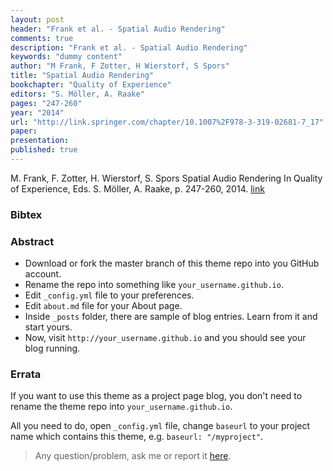```yaml
---
layout: post
header: "Frank et al. - Spatial Audio Rendering"
comments: true
description: "Frank et al. - Spatial Audio Rendering"
keywords: "dummy content"
author: "M Frank, F Zotter, H Wierstorf, S Spors"
title: "Spatial Audio Rendering"
bookchapter: "Quality of Experience"
editors: "S. Möller, A. Raake"
pages: "247-260"
year: "2014"
url: "http://link.springer.com/chapter/10.1007%2F978-3-319-02681-7_17"
paper: 
presentation: 
published: true
---
```


M. Frank, F. Zotter, H. Wierstorf, S. Spors 
Spatial Audio Rendering 
In Quality of Experience, Eds. S. Möller, A. Raake, p. 247-260, 2014. 
[link](http://link.springer.com/chapter/10.1007%2F978-3-319-02681-7_17)

### Bibtex

### Abstract

- Download or fork the master branch of this theme repo into you GitHub account.
- Rename the repo into something like `your_username.github.io`.
- Edit `_config.yml` file to your preferences.
- Edit `about.md` file for your About page.
- Inside `_posts` folder, there are sample of blog entries. Learn from it and start yours.
- Now, visit `http://your_username.github.io` and you should see your blog running.

### Errata

If you want to use this theme as a project page blog, you don't need to rename the theme repo into `your_username.github.io`.

All you need to do, open `_config.yml` file, change `baseurl` to your project name which contains this theme, e.g. `baseurl: "/myproject"`.

> Any question/problem, ask me or report it [here](https://github.com/heiswayi/thinkspace/issues).
